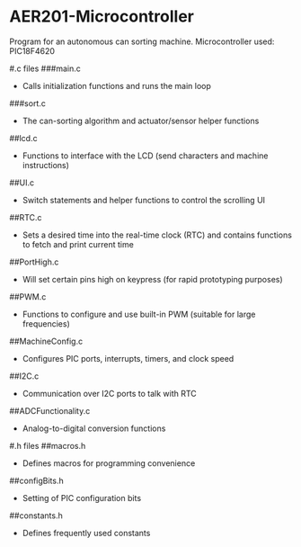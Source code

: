# AER201-Microcontroller

Program for an autonomous can sorting machine. Microcontroller used: PIC18F4620

#.c files
###main.c
- Calls initialization functions and runs the main loop

###sort.c
- The can-sorting algorithm and actuator/sensor helper functions

##lcd.c
- Functions to interface with the LCD (send characters and machine instructions)

##UI.c
- Switch statements and helper functions to control the scrolling UI

##RTC.c
- Sets a desired time into the real-time clock (RTC) and contains functions to fetch and print current time

##PortHigh.c
- Will set certain pins high on keypress (for rapid prototyping purposes)

##PWM.c
- Functions to configure and use built-in PWM (suitable for large frequencies)

##MachineConfig.c
- Configures PIC ports, interrupts, timers, and clock speed

##I2C.c
- Communication over I2C ports to talk with RTC

##ADCFunctionality.c
- Analog-to-digital conversion functions


#.h files
##macros.h
- Defines macros for programming convenience

##configBits.h
- Setting of PIC configuration bits

##constants.h
- Defines frequently used constants
